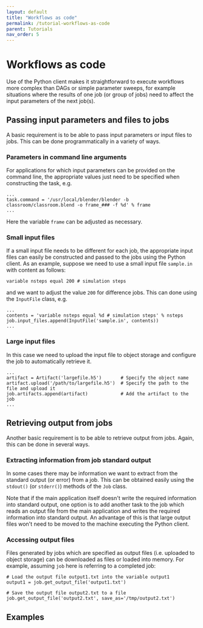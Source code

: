 ```yaml
---
layout: default
title: "Workflows as code"
permalink: /tutorial-workflows-as-code
parent: Tutorials
nav_order: 5
---
```

# Workflows as code

Use of the Python client makes it straightforward to execute workflows more complex than DAGs or simple parameter sweeps, for
example situations where the results of one job (or group of jobs) need to affect the input parameters of the next job(s).

## Passing input parameters and files to jobs

A basic requirement is to be able to pass input parameters or input files to jobs. This can be done programmatically in a variety of ways.

### Parameters in command line arguments

For applications for which input parameters can be provided on the command line, the appropriate values just need to be
specified when constructing the task, e.g.
```
...
task.command = '/usr/local/blender/blender -b classroom/classroom.blend -o frame_### -f %d' % frame
...
```
Here the variable `frame` can be adjusted as necessary.

### Small input files

If a small input file needs to be different for each job, the appropriate input files can easily be constructed and passed
to the jobs using the Python client. As an example, suppose we need to use a small input file `sample.in` with content as follows:
```
variable nsteps equal 200 # simulation steps
```
and we want to adjust the value `200` for difference jobs. This can done using the `InputFile` class, e.g.
```
...
contents = 'variable nsteps equal %d # simulation steps' % nsteps
job.input_files.append(InputFile('sample.in', contents))
...
```

### Large input files

In this case we need to upload the input file to object storage and configure the job to automatically retrieve it.

```
...
artifact = Artifact('largefile.h5')       # Specify the object name
artifact.upload('/path/to/largefile.h5')  # Specify the path to the file and upload it
job.artifacts.append(artifact)            # Add the artifact to the job
...
```

## Retrieving output from jobs

Another basic requirement is to be able to retrieve output from jobs. Again, this can be done in several ways.

### Extracting information from job standard output

In some cases there may be information we want to extract from the standard output (or error) from a job. This can be
obtained easily using the `stdout()` (or `stderr()`) methods of the `Job` class.

Note that if the main application itself doesn't write the required information into standard output, one option is to
add another task to the job which reads an output file from the main application and writes the required information
into standard output. An advantage of this is that large output files won't need to be moved to the machine executing
the Python client.

### Accessing output files

Files generated by jobs which are specified as output files (i.e. uploaded to object storage) can be downloaded as files
or loaded into memory. For example, assuming `job` here is referring to a completed job:

```
# Load the output file output1.txt into the variable output1
output1 = job.get_output_file('output1.txt')

# Save the output file output2.txt to a file
job.get_output_file('output2.txt', save_as='/tmp/output2.txt')

```

## Examples

